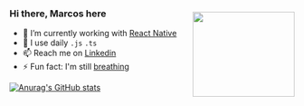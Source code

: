 <img style="margin-top:30px" align="right" src="https://media.giphy.com/media/7NoNw4pMNTvgc/giphy.gif" width="180" height="150" />

### Hi there, Marcos here

- 🔭 I’m currently working with [React Native](https://reactnative.dev)
- 📎 I use daily `.js` `.ts`
- 📫 Reach me on [Linkedin](https://www.linkedin.com/in/marcos-marques-681167146/)
- ⚡ Fun fact: I'm still [breathing](https://www.youtube.com/watch?v=cXYQXonK2SY)

[![Anurag's GitHub stats](https://github-readme-stats.vercel.app/api?username=marcoshenriquelordelo&hide=prs,issues&count_private=true&show_icons=true&theme=dracula)](https://github.com/anuraghazra/github-readme-stats)
